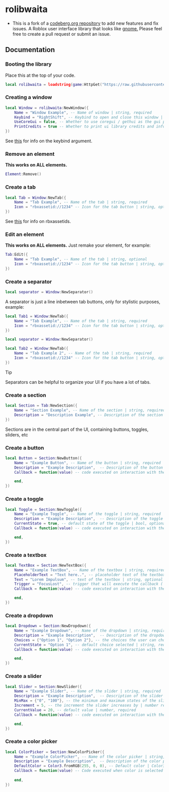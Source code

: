 # rolibwaita

* This is a fork of a [codeberg.org repository](https://codeberg.org/Blukez/rolibwaita) to add new features and fix issues.
A Roblox user interface library that looks like [gnome.](https://www.gnome.org/)
Please feel free to create a pull request or submit an issue.

## Documentation

### Booting the library

Place this at the top of your code.
```lua
local rolibwaita = loadstring(game:HttpGet("https://raw.githubusercontent.com/mlnitoon2/rolibwaita/refs/heads/main/Source.lua"))()
```

### Creating a window

```lua
local Window = rolibwaita:NewWindow({
    Name = "Window Example", -- Name of window | string, required
    Keybind = "RightShift", -- Keybind to open and close this window | string, required
    UseCoreGui = false, -- Whether to use coregui / gethui as the gui parent | bool, optional
    PrintCredits = true -- Whether to print ui library credits and info in the console | bool, optional
})
```

See [this](https://create.roblox.com/docs/reference/engine/enums/KeyCode) for info on the keybind argument.

### Remove an element

**This works on ALL elements.**
```lua
Element:Remove()
```

### Create a tab

```lua
local Tab = Window:NewTab({
    Name = "Tab Example", -- Name of the tab | string, required
    Icon = "rbxassetid://1234" -- Icon for the tab button | string, optional
})
```

See [this](https://create.roblox.com/docs/projects/assets) for info on rbxassetids.

### Edit an element

**This works on ALL elements.** Just remake your element, for example:
```lua
Tab:Edit({
    Name = "Tab Example", -- Name of the tab | string, optional
    Icon = "rbxassetid://1234" -- Icon for the tab button | string, optional
})
```

### Create a separator

```lua
local separator = Window:NewSeparator()
```

A separator is just a line inbetween tab buttons, only for stylistic purposes, example:
```lua
local Tab1 = Window:NewTab({
	Name = "Tab Example", -- Name of the tab | string, required
	Icon = "rbxassetid://1234" -- Icon for the tab button | string, optional
})

local separator = Window:NewSeparator()

local Tab2 = Window:NewTab({
	Name = "Tab Example 2", -- Name of the tab | string, required
	Icon = "rbxassetid://1234" -- Icon for the tab button | string, optional
})
```

> [!TIP]
> Separators can be helpful to organize your UI if you have a lot of tabs.

### Create a section

```lua
local Section = Tab:NewSection({
    Name = "Section Example", -- Name of the section | string, required
    Description = "Description Example", -- Description of the section | string, optional 
})
```
Sections are in the central part of the UI, containing buttons, toggles, sliders, etc

### Create a button

```lua
local Button = Section:NewButton({
    Name = "Example Button", -- Name of the button | string, required
    Description = "Example Description",  -- Description of the button | string, optional 
    Callback = function(value) -- code executed on interaction with the element | function,  optional

    end,
})
```

### Create a toggle

```lua
local Toggle = Section:NewToggle({
    Name = "Example Toggle", -- Name of the toggle | string, required
    Description = "Example Description",  -- Description of the toggle | string, optional 
    CurrentState = true, -- default state of the toggle | bool, optional
    Callback = function(value) -- code executed on interaction with the element | function,  optional

    end,
})
```

### Create a textbox

```lua
local TextBox = Section:NewTextBox({
    Name = "Example TextBox", -- Name of the textbox | string, required
    PlaceholderText = "Text here..", -- placeholder text of the textbox | string, optional
    Text = "Lorem Impulsum", -- text of the textbox | string, optional
    Trigger = "FocusLost", -- trigger that will execute the callback ( FocusLost or TextChanged ) | string, optional
    Callback = function(value) -- code executed on interaction with the element | function,  optional

    end,
})
```

### Create a dropdown

```lua
local Dropdown = Section:NewDropdown({
    Name = "Example Dropdown", -- Name of the dropdown | string, required
    Description = "Example Description",  -- Description of the dropdown | string, optional 
    Choices = {"Option 1", "Option 2"}, -- the choices the user can choose from | table, required
    CurrentState = "Option 1", -- default choice selected | string, required
    Callback = function(value) -- code executed on interaction with the element | function,  optional

    end,
})
```

### Create a slider

```lua
local Slider = Section:NewSlider({
    Name = "Example Slider", -- Name of the slider | string, required
    Description = "Example Description",  -- Description of the slider | string, optional 
    MinMax = {"0", "100"}, -- the minimum and maximum states of the slider | table, required
    Increment = 5, -- the increment the slider increases by | number required
    CurrentValue = 20, -- default value | number, required
    Callback = function(value) -- code executed on interaction with the element | function,  optional

    end,
})
```

### Create a color picker
```lua
local ColorPicker = Section:NewColorPicker({
    Name = "Example ColorPicker", -- Name of the color picker | string, optional
    Description = "Example Description",  -- Description of the color picker | string, optional 
    DefaultColor = Color3.fromRGB(255, 0, 0), -- Default color | Color3, optional
    Callback = function(value) -- Code executed when color is selected | function, optional
        
    end,
})
```
